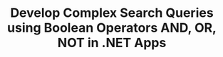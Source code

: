 ---
############################# Static ############################
layout: "auto-gen-gist"
draft: false
path: "search/net/boolean/xlam"
otherformats: PDF DOC DOT DOCX DOCM DOTX DOTM TXT ODT OTT RTF XLS XLT XLSX XLSM XLSB XLTX XLTM XLA ODS OTS CSV TSV XML PPT PPS POT PPTX PPTM POTX POTM PPSX PPSM ODP PST OST EML EMLX MSG ONE ZIP XHTML MHTML MD CHM EPUB  FB2 

############################# Head ############################
head_title: "Add Boolean Search Operators (AND, OR, NOT) in Search Queries via .NET"
head_description: "GroupDocs.Search .NET API enables software developers to add Boolean search or develop new queries using Boolean operators AND, OR, NOT inside their .NET Apps."

############################# Header ############################
title: "Develop Complex Search Queries using Boolean Operators AND, OR, NOT in .NET Apps"
description: "GroupDocs.Search .NET API allows computer programmers to develop complex search queries using Boolean operators (AND, OR, NOT) inside their .NET applications. "

######################### Download Button #######################
button:
    enable: true

############################# About ############################
about:
    enable: true
    title: "What is Boolean Search and How to Use Boolean Operators?"
    content: |
       Boolean search is a very useful search procedure that allows users to combine different keywords with operator to bound, broaden, and define the search results. The Boolean operator such as AND, OR, NOT, and NEAR etc. helps users to get a broader range of results, or reduce the number of unrelated search results by defining limitations. GroupDocs.Search for .NET is powerful high performance document searching API that enables software developer to develop applications that can accomplish text search and indexing on some of the most common documents file formats like PDF, HTML, Outlook email, Microsoft Office Word, Excel worksheets, PowerPoint presentations, Outlook MSG, PST and many more.  The Boolean AND operator can be used to display results for all the words you have entered, the OR operator gives results for any of the words you have entered, the NOT operator can be used to display search results for no occurrences and so on.  One great feature is that it can recognize search queries written in a language that does not match your keyboard layout.  

############################# content ############################
steps:
    enable: true
    block:
    - title_left: "Use Boolean AND Operator in Search Queries via .NET"
      content_left: |
       GroupDocs.Search .NET API provides complete support for adding Boolean search capabilities inside their .NET application. The below C# code example shows how to create Boolean "AND" Operator in text and object form queries inside their own .NET applications. 

      title_right: " Search XLAM Documents via Boolean Operator AND "
      content_right: |
         * First you need to Specify the path to the index folder & document folder.
         * Creating an index in the specified folder by calling instance of [Index](https://apireference.groupdocs.com/search/net/groupdocs.search/index/constructors/2) class
         * Indexing documents from the specified folder by calling [Search](https://apireference.groupdocs.com/search/net/groupdocs.search/index/methods/search) method 
         * Creating subquery 1 and Creating subquery 2 by calling [SearchQuery](https://apireference.groupdocs.com/search/net/groupdocs.search/searchquery) class
         *  Combining subqueries into one query by calling [CreateAndQuery](https://apireference.groupdocs.com/search/net/groupdocs.search/index/methods/search) method 
         * Start searching and display search results
         
        
      gisthash: "fa9773cd8d0f379a638e495ad2541a5b"
      gistfile: "use_boolean_and_operator_dotnet.cs"

    - title_left: "How to Use Boolean Operator OR via .NET"
      content_left: |
       GroupDocs.Search for .NET is a powerful API that enables software programmers to search through many popular documents formats. The below C# .NET code examples shows how to use Boolean "OR" operator in text and object form queries inside C# applications. 

      title_right: "Use Boolean OR Operator to Search XLAM Files"
      content_right: |
        * First you need to Specify the path to the index folder & document folder.
        * Creating an index in the specified folder by calling instance of [Index](https://apireference.groupdocs.com/search/net/groupdocs.search/index/constructors/2) class
        * Indexing documents from the specified folder by calling [Search](https://apireference.groupdocs.com/search/net/groupdocs.search/index/methods/search) method 
        * Creating subquery 1 and Creating subquery 2 by calling [SearchQuery](https://apireference.groupdocs.com/search/net/groupdocs.search/searchquery) class
        *  Combining subqueries into one query by calling [CreateOrQuery](https://apireference.groupdocs.com/search/net/groupdocs.search/searchquery/methods/createorquery) method 
        * Start searching and display search results
     
      gisthash: "c0b22e80f881f8dbc0da17f92c01efc7"
      gistfile: "use_boolean_or_operator_dotnet.cs"
      
    - title_left: "Create Complex Search Queries using Boolean Operators"
      content_left: |
        GroupDocs.Search .NET enables computer programmers to combine different Boolean operators to created complex search queries inside their own .NET apps. The following .NET code examples shows how to complex documents searching capabilities without installing any external software or tools.

      title_right: "Search XLAM Documents via Complex Search Queries"
      content_right: |
        * First you need to Specify the path to the index folder & document folder.
        * Creating an index in the specified folder by calling instance of [Index](https://apireference.groupdocs.com/search/net/groupdocs.search/index/constructors/2) class
        * Indexing documents from the specified folder by calling [Search](https://apireference.groupdocs.com/search/net/groupdocs.search/index/methods/search) method 
        * Start searching and display search results text query
        * Search with object query
        * Creating WordQuery and relativityWordQuery by calling [SearchQuery](https://apireference.groupdocs.com/search/net/groupdocs.search/searchquery) class
        *  Combining subqueries into one query by calling [CreateAndQuery](https://apireference.groupdocs.com/search/net/groupdocs.search/index/methods/search) method 
        * Creating einsteinWordQuery and albertWordQuery by calling [SearchQuery](https://apireference.groupdocs.com/search/net/groupdocs.search/searchquery) class
        *  Combining subqueries into one query by calling [CreateOrQuery](https://apireference.groupdocs.com/search/net/groupdocs.search/searchquery/methods/createorquery) method
        *  Combining subqueries into one query by calling [CreateOrQuery](https://apireference.groupdocs.com/search/net/groupdocs.search/searchquery/methods/createorquery) method 
        * Start searching and display search results
     
      gisthash: "216af02ebdd08331fdd05faf8c39e528"
      gistfile: "create_complex_queries_boolean_operator_dotnet.cs"

    - title_left: "System Requirements"
      content_left: |
        GroupDocs.Search for .NET is supported on all major platforms and operating systems. For complete system requirements guide, please visit [system requirements](https://docs.groupdocs.com/search/net/system-requirements/) before executing the code below, please make sure that you have the following prerequisites installed on your system:
         * Operating Systems: Microsoft Windows, Linux, MacOS
         * Development Environment: Visual Studio, Xamarin, MonoDevelop etc
         * Frameworks: .NET Framework, .NET Standard, .NET Core, Mono
         * Get the latest version of GroupDocs.Search for .NET APIs from [NuGet](https://www.nuget.org/packages/GroupDocs.search/)
        
      title_right: "Why Use GroupDocs.Search"
      content_right: |
        * Search Index creation in memory as well as on disk.
        * Ability of indexing from a file, stream or structure.
        * Password protected documents indexing support.
        * Support for merging of several indexes.
        * Filter Document during search indexing.
        * Spell check support during the search.
        * Blended characters are fully supported
        * Combining different types of search into one search query.
        * Simple word  and regular expression searches support
        * Fully support alias replacement in search queries.

demos:
    enable: true
        

about_formats:
    enable: true


more_formats:
    enable: true


back_to_top:
    enable: true
---